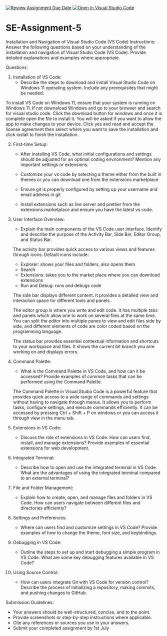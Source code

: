 [![Review Assignment Due Date](https://classroom.github.com/assets/deadline-readme-button-24ddc0f5d75046c5622901739e7c5dd533143b0c8e959d652212380cedb1ea36.svg)](https://classroom.github.com/a/XoLGRbHq)
[![Open in Visual Studio Code](https://classroom.github.com/assets/open-in-vscode-718a45dd9cf7e7f842a935f5ebbe5719a5e09af4491e668f4dbf3b35d5cca122.svg)](https://classroom.github.com/online_ide?assignment_repo_id=15241123&assignment_repo_type=AssignmentRepo)
# SE-Assignment-5
Installation and Navigation of Visual Studio Code (VS Code)
 Instructions:
Answer the following questions based on your understanding of the installation and navigation of Visual Studio Code (VS Code). Provide detailed explanations and examples where appropriate.

 Questions:

1. Installation of VS Code:
   - Describe the steps to download and install Visual Studio Code on Windows 11 operating system. Include any prerequisites that might be needed.

 To install VS Code on Windows 11, ensure that your system is running on Windows 11. If not downaload Windows and go to your browser and search for visual studio code.
 Click the download button for windows and once it is complete open the file to install it.
 You will be asked if you want to allow the app to make changes to your device. Click yes and read and accept the license agreement then select where you want to save the installation and click install to finish the installation.

2. First-time Setup:
   - After installing VS Code, what initial configurations and settings should be adjusted for an optimal coding environment? Mention any important settings or extensions.

   - Customize your vs code by selecting a theme either from the built in themes or you can download one from the extensions marketplace
   - Ensure git is properly configured by setting up your username and email address in git
   - Install extensions such as live server and prettier from the extensions marketplace and ensure you have the latest vs code.

3. User Interface Overview:
   - Explain the main components of the VS Code user interface. Identify and describe the purpose of the Activity Bar, Side Bar, Editor Group, and Status Bar.

   The activity bar provides quick access to various views and features through icons. Default icons include:
   - Explorer: shows your files and folders, also opens them
   - Search
   - Extensions: takes you to the market place where you can download extensions
   - Run and Debug: runs and debugs code

   The side bar displays different content. It provides a detailed view and interaction space for different tools and panels.

   The editor group is where you write and edit code. It has multiple tabs and panels which allow one to work on several files at the same time. You can split the editor into multiple panes to view and edit files side by side, and different elements of code are color coded based on the programming language.

   The status bar provides essential contextual information and shortcuts to your workspace and files.
   It shows the current bit branch you arre working on and displays errors.

4. Command Palette:
   - What is the Command Palette in VS Code, and how can it be accessed? Provide examples of common tasks that can be performed using the Command Palette.

   The Command Palette in Visual Studio Code is a powerful feature that provides quick access to a wide range of commands and settings without having to navigate through menus. It allows you to perform tasks, configure settings, and execute commands efficiently. It can be accessed by pressing Ctrl + Shift + P on windows or you can access it through view in the menu tab.

5. Extensions in VS Code:
   - Discuss the role of extensions in VS Code. How can users find, install, and manage extensions? Provide examples of essential extensions for web development.

6. Integrated Terminal:
   - Describe how to open and use the integrated terminal in VS Code. What are the advantages of using the integrated terminal compared to an external terminal?

7. File and Folder Management:
   - Explain how to create, open, and manage files and folders in VS Code. How can users navigate between different files and directories efficiently?

8. Settings and Preferences:
   - Where can users find and customize settings in VS Code? Provide examples of how to change the theme, font size, and keybindings.

9. Debugging in VS Code:
   - Outline the steps to set up and start debugging a simple program in VS Code. What are some key debugging features available in VS Code?

10. Using Source Control:
    - How can users integrate Git with VS Code for version control? Describe the process of initializing a repository, making commits, and pushing changes to GitHub.

 Submission Guidelines:
- Your answers should be well-structured, concise, and to the point.
- Provide screenshots or step-by-step instructions where applicable.
- Cite any references or sources you use in your answers.
- Submit your completed assignment by 1st July 

